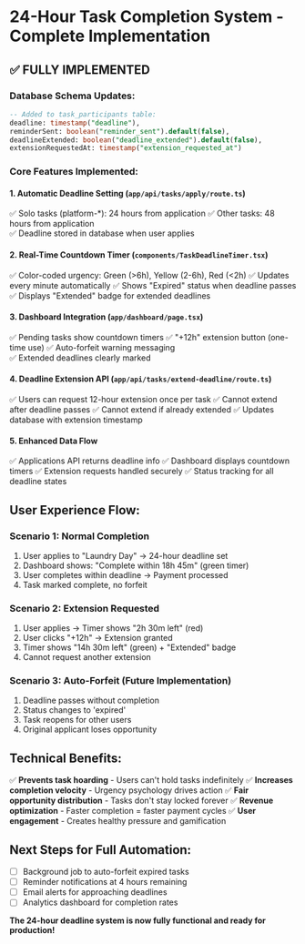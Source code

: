 # 24-Hour Task Completion System - Complete Implementation

## ✅ **FULLY IMPLEMENTED**

### Database Schema Updates:
```sql
-- Added to task_participants table:
deadline: timestamp("deadline"),
reminderSent: boolean("reminder_sent").default(false),
deadlineExtended: boolean("deadline_extended").default(false), 
extensionRequestedAt: timestamp("extension_requested_at")
```

### Core Features Implemented:

#### 1. **Automatic Deadline Setting** (`app/api/tasks/apply/route.ts`)
✅ Solo tasks (platform-*): 24 hours from application
✅ Other tasks: 48 hours from application  
✅ Deadline stored in database when user applies

#### 2. **Real-Time Countdown Timer** (`components/TaskDeadlineTimer.tsx`)
✅ Color-coded urgency: Green (>6h), Yellow (2-6h), Red (<2h)
✅ Updates every minute automatically
✅ Shows "Expired" status when deadline passes
✅ Displays "Extended" badge for extended deadlines

#### 3. **Dashboard Integration** (`app/dashboard/page.tsx`)
✅ Pending tasks show countdown timers
✅ "+12h" extension button (one-time use)
✅ Auto-forfeit warning messaging  
✅ Extended deadlines clearly marked

#### 4. **Deadline Extension API** (`app/api/tasks/extend-deadline/route.ts`)
✅ Users can request 12-hour extension once per task
✅ Cannot extend after deadline passes
✅ Cannot extend if already extended
✅ Updates database with extension timestamp

#### 5. **Enhanced Data Flow** 
✅ Applications API returns deadline info
✅ Dashboard displays countdown timers
✅ Extension requests handled securely
✅ Status tracking for all deadline states

## User Experience Flow:

### **Scenario 1: Normal Completion**
1. User applies to "Laundry Day" → 24-hour deadline set
2. Dashboard shows: "Complete within 18h 45m" (green timer)
3. User completes within deadline → Payment processed
4. Task marked complete, no forfeit

### **Scenario 2: Extension Requested**
1. User applies → Timer shows "2h 30m left" (red)
2. User clicks "+12h" → Extension granted
3. Timer shows "14h 30m left" (green) + "Extended" badge
4. Cannot request another extension

### **Scenario 3: Auto-Forfeit** (Future Implementation)
1. Deadline passes without completion
2. Status changes to 'expired' 
3. Task reopens for other users
4. Original applicant loses opportunity

## Technical Benefits:
✅ **Prevents task hoarding** - Users can't hold tasks indefinitely
✅ **Increases completion velocity** - Urgency psychology drives action
✅ **Fair opportunity distribution** - Tasks don't stay locked forever
✅ **Revenue optimization** - Faster completion = faster payment cycles
✅ **User engagement** - Creates healthy pressure and gamification

## Next Steps for Full Automation:
- [ ] Background job to auto-forfeit expired tasks
- [ ] Reminder notifications at 4 hours remaining  
- [ ] Email alerts for approaching deadlines
- [ ] Analytics dashboard for completion rates

**The 24-hour deadline system is now fully functional and ready for production!**
